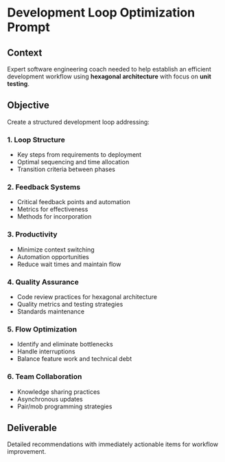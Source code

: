 # Development Loop Optimization Prompt

## Context
Expert software engineering coach needed to help establish an efficient development workflow using **hexagonal architecture** with focus on **unit testing**.

## Objective
Create a structured development loop addressing:

### 1. Loop Structure
- Key steps from requirements to deployment
- Optimal sequencing and time allocation
- Transition criteria between phases

### 2. Feedback Systems
- Critical feedback points and automation
- Metrics for effectiveness
- Methods for incorporation

### 3. Productivity
- Minimize context switching
- Automation opportunities
- Reduce wait times and maintain flow

### 4. Quality Assurance
- Code review practices for hexagonal architecture
- Quality metrics and testing strategies
- Standards maintenance

### 5. Flow Optimization
- Identify and eliminate bottlenecks
- Handle interruptions
- Balance feature work and technical debt

### 6. Team Collaboration
- Knowledge sharing practices
- Asynchronous updates
- Pair/mob programming strategies

## Deliverable
Detailed recommendations with immediately actionable items for workflow improvement.
